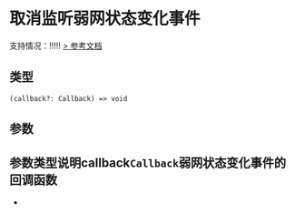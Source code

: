 # 取消监听弱网状态变化事件
支持情况：!!!!!
[> 参考文档
](https://developers.weixin.qq.com/miniprogram/dev/api/device/network/wx.offNetworkWeakChange.html)
## 类型[​](offNetworkWeakChange.html#类型)
```tsx
(callback?: Callback) => void
```

## 参数[​](offNetworkWeakChange.html#参数)
参数类型说明callback`Callback`弱网状态变化事件的回调函数
- 
-
